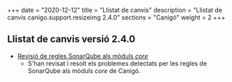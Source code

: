 +++
date        = "2020-12-12"
title       = "Llistat de canvis"
description = "Llistat de canvis canigo.support.resizeimg 2.4.0"
sections    = "Canigó"
weight		= 2
+++

## Llistat de canvis versió 2.4.0

- [Revisió de regles SonarQube als mòduls _core_](/noticies/2020-06-09-Revisio_regles_SonarQube_moduls_core/)
   - S'han revisat i resolt els problemes detectats per les regles de SonarQube als mòduls _core_ de Canigó.
